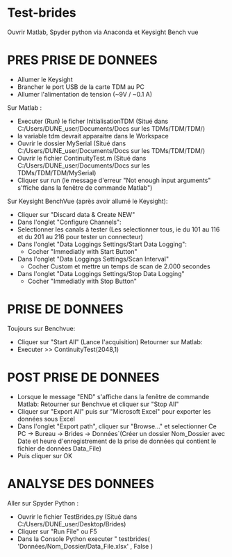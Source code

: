 # Test-brides

Ouvrir Matlab, Spyder python via Anaconda et Keysight Bench vue

#      PRES PRISE DE DONNEES 

- Allumer le Keysight
- Brancher le port USB de la carte TDM au PC
- Allumer l'alimentation de tension (~9V / ~0.1 A)

Sur Matlab :
- Executer (Run) le ficher InitialisationTDM (Situé dans C:/Users/DUNE_user/Documents/Docs sur les TDMs/TDM/TDM/) 
- la variable tdm devrait apparaitre dans le Workspace
- Ouvrir le dossier MySerial (Situé dans C:/Users/DUNE_user/Documents/Docs sur les TDMs/TDM/TDM/)
- Ouvrir le fichier ContinuityTest.m (Situé dans C:/Users/DUNE_user/Documents/Docs sur les TDMs/TDM/TDM/MySerial)
- Cliquer sur run (le message d'erreur "Not enough input arguments" s'ffiche dans la fenêtre de commande Matlab")

Sur Keysight BenchVue (après avoir allumé le Keysight):
- Cliquer sur "Discard data & Create NEW"
- Dans l'onglet "Configure Channels":
- Selectionner les canals à tester (Les selectionner tous, ie du 101 au 116 et du 201 au 216 pour tester un connecteur)
- Dans l'onglet "Data Loggings Settings/Start Data Logging":
  - Cocher "Immediatly with Start Button"
- Dans l'onglet "Data Loggings Settings/Scan Interval"
  - Cocher Custom et mettre un temps de scan de 2.000 secondes
- Dans l'onglet "Data Loggings Settings/Stop Data Logging"
  - Cocher "Immediatly with Stop Button"

#      PRISE DE DONNEES

Toujours sur Benchvue:
- Cliquer sur "Start All" (Lance l'acquisition)
Retourner sur Matlab:
- Executer >> ContinuityTest(2048,1)

#      POST PRISE DE DONNEES

- Lorsque le message "END" s'affiche dans la fenêtre de commande Matlab:
Retourner sur Benchvue et cliquer sur "Stop All"
- Cliquer sur "Export All" puis sur "Microsoft Excel" pour exporter les données sous Excel
- Dans l'onglet "Export path", cliquer sur "Browse..." et selectionner Ce PC -> Bureau -> Brides -> Données`(Créer un dossier Nom_Dossier avec Date et heure d'enregistrement de la prise de données qui contient le fichier de données Data_File)
- Puis cliquer sur OK

#      ANALYSE DES DONNEES 

Aller sur Spyder Python :
- Ouvrir le fichier TestBrides.py (Situé dans C:/Users/DUNE_user/Desktop/Brides)
- Cliquer sur "Run File" ou F5
- Dans la Console Python executer " testbrides( 'Données/Nom_Dossier/Data_File.xlsx' , False )

